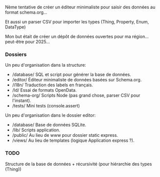 Nème tentative de créer un éditeur minimaliste pour saisir des données au format schema.org...

Et aussi un parser CSV pour importer les types (Thing, Property, Enum, DataType)

Mon but était de créer un dépôt de données ouvertes pour ma région... peut-être pour 2025...

### Dossiers

Un peu d'organisation dans la structure:

 - /database/ SQL et script pour générer la base de données.
 - /editor/ Éditeur minimaliste de données basées sur Schema.org.
 - /i18n/ Traduction des labels en français.
 - /ld/ Essai de formats OpenData.
 - /schema-org/ Scripts Node (pas grand chose, parser CSV pour l'instant).
 - /tests/ Mini tests (console.assert)

Un peu d'organisation dans le dossier editor:

 - /database/ Base de données SQLite.
 - /lib/ Scripts application.
 - /public/ Au lieu de www pour dossier static express.
 - /views/ Au lieu de templates (logique Application express ?).

### TODO

Structure de la base de données + récursivité (pour hiérarchie des types (Thing))
